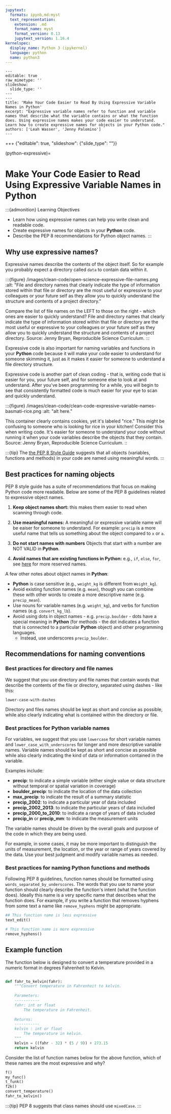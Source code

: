 ```yaml
---
jupytext:
  formats: ipynb,md:myst
  text_representation:
    extension: .md
    format_name: myst
    format_version: 0.13
    jupytext_version: 1.16.4
kernelspec:
  display_name: Python 3 (ipykernel)
  language: python
  name: python3
---
```


```{raw-cell}
---
editable: true
raw_mimetype: ''
slideshow:
  slide_type: ''
---
---
title: 'Make Your Code Easier to Read By Using Expressive Variable Names in Python'
excerpt: "Expressive variable names refer to function and variable names that describe what the variable contains or what the function does. Using expressive names makes your code easier to understand. Learn how to create expressive names for objects in your Python code."
authors: ['Leah Wasser', 'Jenny Palomino']
---
```

+++ {"editable": true, "slideshow": {"slide_type": ""}}

(python-expressive)=
# Make Your Code Easier to Read Using Expressive Variable Names in Python

:::{admonition} Learning Objectives

* Learn how using expressive names can help you write clean and readable code.
* Create expressive names for objects in your **Python** code.
* Describe the PEP 8 recommendations for Python object names.
:::

## Why use expressive names?

Expressive names describe the contents of the object itself. So for example you probably expect a directory called `data` to contain data within it.

:::{figure} /images/clean-code/open-science-expressive-file-names.png
:alt: "File and directory names that clearly indicate the type of information stored within that file or directory are the most useful or expressive to your colleagues or your future self as they allow you to quickly understand the structure and contents of a project directory."

Compare the list of file names on the LEFT to those on the right - which ones are easier to quickly understand? File and directory names that clearly indicate the type of information stored within that file or directory are the most useful or expressive to your colleagues or your future self as they allow you to quickly understand the structure and contents of a project directory. Source: Jenny Bryan, Reproducible Science Curriculum.
:::

Expressive code is also important for naming variables and functions in your **Python** code because it will make your code easier to understand for someone skimming it, just as it makes it easier for someone to understand a file directory structure.

Expressive code is another part of clean coding - that is, writing code that is easier for you, your future self, and for someone else to look at and understand. After you've been programming for a while, you will begin to see that consistently formatted code is much easier for your eye to scan and quickly understand.

:::{figure} /images/clean-code/clean-code-expressive-variable-names-basmati-rice.png
:alt: "alt here."

This container clearly contains cookies, yet it's labeled "rice." This might be confusing to someone who is looking for rice in your kitchen! Consider this when writing code. It's easier for someone to understand your code without running it when your code variables describe the objects that they contain. Source: Jenny Bryan, Reproducible Science Curriculum.
::


:::{tip}
The <a href="https://www.python.org/dev/peps/pep-0008/" target="_blank">the PEP 8 Style Guide</a> suggests that all objects (variables, functions and methods) in your code are named using meaningful words.
:::

## Best practices for naming objects

PEP 8 style guide has a suite of recommendations that focus on making Python code more readable. Below are some of the PEP 8 guidelines related to expressive object names.  

1. **Keep object names short:** this makes them easier to read when scanning through code.

2. **Use meaningful names:** A meaningful or expressive variable name will be  eaiser for someone to understand. For example: `precip` is a more useful name that tells us something about the object compared to `x` or `a`.

3. **Do not start names with numbers** Objects that start with a number are NOT VALID in **Python**.

4. **Avoid names that are existing functions in Python:** e.g., `if`, `else`, `for`, see <a href="https://www.programiz.com/python-programming/keywords-identifier" target="_blank">here</a> for more reserved names.

A few other notes about object names in **Python**:

* **Python** is case sensitive (e.g., `weight_kg` is different from `Weight_kg`).
* Avoid existing function names (e.g. `mean`), though you can combine these with other words to create a more descriptive name (e.g. `precip_mean`).
* Use nouns for variable names (e.g. `weight_kg`), and verbs for function names (e.g. `convert_kg_lb`).
* Avoid using dots in object names - e.g. `precip.boulder` - dots have a special meaning in **Python** (for methods - the dot indicates a function that is connected to a particular **Python** object) and other programming languages.
  * Instead, use underscores `precip_boulder`.

## Recommendations for naming conventions

### Best practices for directory and file names

We suggest that you use directory and file names that contain words that describe the contents of the file or directory, separated using dashes - like this:

`lower-case-with-dashes`

Directory and files names should be kept as short and concise as possible, while also clearly indicating what is contained within the directory or file.

### Best practices for Python variable names

For variables, we suggest that you use `lowercase` for short variable names and `lower_case_with_underscores` for longer and more descriptive variable names. Variable names should be kept as short and concise as possible while also clearly indicating the kind of data or information contained in the variable.

Examples include:

* **precip**: to indicate a simple variable (either single value or data structure without temporal or spatial variation in coverage)
* **boulder_precip**: to indicate the location of the data collection
* **max_precip**: to indicate the result of a summary statistic
* **precip_2002**: to indicate a particular year of data included
* **precip_2002_2013**: to indicate the particular years of data included
* **precip_2000_to_2010**: to indicate a range of years of data included
* **precip_in** or **precip_mm**: to indicate the measurement units

The variable names should be driven by the overall goals and purpose of the code in which they are being used.

For example, in some cases, it may be more important to distinguish the units of measurement, the location, or the year or range of years covered by the data. Use your best judgment and modify variable names as needed.  

### Best practices for naming Python functions and methods

Following PEP 8 guidelines, function names should be formatted using  
`words_separated_by_underscores`. The words that you use to name your function should clearly describe the function's intent (what the function does). Ideally this name is a very specific name that describes what the function does. For example, if you write a function that removes hyphens from some text a name like `remove_hyphens` might be appropriate.  

```python
## This function name is less expressive 
text_edit()

# This function name is more expressive
remove_hyphens()
```

## Example function

The function below is designed to convert a temperature provided
in a numeric format in degrees Fahrenheit to Kelvin.

```python

def fahr_to_kelvin(fahr):
    """Convert temperature in Fahrenheit to kelvin.
    
    Parameters:
    -----------
    fahr: int or float
        The temperature in Fahrenheit.
    
    Returns:
    -----------
    kelvin : int or float
        The temperature in kelvin.
    """
    kelvin = ((fahr - 32) * (5 / 9)) + 273.15
    return kelvin

```

Consider the list of function names below for the above function, which of these names are the most expressive and why?

```python
f()
my_func()
t_funk()
f2k()
convert_temperature()
fahr_to_kelvin()
```

:::{tip}
PEP 8 suggests that class names should use `mixedCase`.
:::
